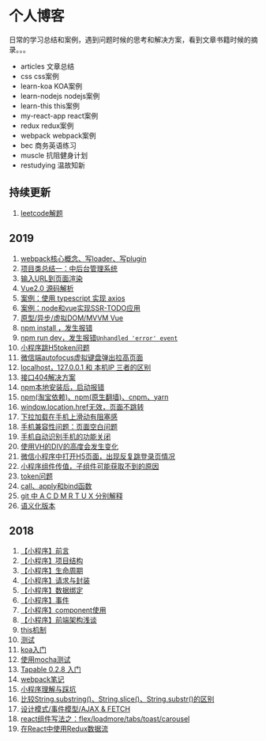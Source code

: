 # 个人博客

日常的学习总结和案例，遇到问题时候的思考和解决方案，看到文章书籍时候的摘录。。。

- articles 文章总结
- css css案例
- learn-koa KOA案例
- learn-nodejs nodejs案例
- learn-this this案例
- my-react-app react案例
- redux  redux案例
- webpack webpack案例
- bec 商务英语练习
- muscle 抗阻健身计划
- restudying 温故知新

## 持续更新
1. [leetcode解题](https://github.com/Adela2012/leetcode)

## 2019
1. [webpack核心概念、写loader、写plugin](https://github.com/Adela2012/blog/blob/master/webpack/README.md)
1. [项目类总结一：中后台管理系统](https://github.com/Adela2012/blog/blob/master/articles/%E9%A1%B9%E7%9B%AE%E6%80%BB%E7%BB%93%E4%B8%80%EF%BC%9A%E4%B8%AD%E5%90%8E%E5%8F%B0%E7%AE%A1%E7%90%86%E7%B3%BB%E7%BB%9F%E7%B1%BB.md)
1. [输入URL到页面渲染](https://www.cnblogs.com/lilicat/p/12019525.html)
1. [Vue2.0 源码解析](https://github.com/Adela2012/blog/tree/master/restudying/vue)
1. [案例：使用 typescript 实现 axios](https://github.com/Adela2012/ts-axios)
1. [案例：node和vue实现SSR-TODO应用](https://github.com/Adela2012/todo-ssr)
1. [原型/异步/虚拟DOM/MVVM Vue](https://github.com/Adela2012/blog/tree/master/restudying/js)
1. [npm install ，发生报错](https://github.com/Adela2012/blog/blob/master/articles/errorCorrection/npm%20install%20%E5%87%BA%E9%94%99.md)
1. [npm run dev，发生报错`Unhandled 'error' event`](https://github.com/Adela2012/blog/blob/master/articles/errorCorrection/npm%20run%20error.md)
1. [小程序跳H5token问题](https://github.com/Adela2012/blog/blob/master/articles/errorCorrection/%E5%B0%8F%E7%A8%8B%E5%BA%8F%E8%B7%B3H5token%E9%97%AE%E9%A2%98.md)
1. [微信端autofocus虚拟键盘弹出拉高页面](https://github.com/Adela2012/blog/blob/master/articles/errorCorrection/%E5%BE%AE%E4%BF%A1%E7%AB%AFautofocus%E8%99%9A%E6%8B%9F%E9%94%AE%E7%9B%98%E5%BC%B9%E5%87%BA%E6%8B%89%E9%AB%98%E9%A1%B5%E9%9D%A2.md)
1. [localhost，127.0.0.1 和 本机IP 三者的区别](https://github.com/Adela2012/blog/blob/master/articles/errorCorrection/localhost%EF%BC%8C127.0.0.1%20%E5%92%8C%20%E6%9C%AC%E6%9C%BAIP%20%E4%B8%89%E8%80%85%E7%9A%84%E5%8C%BA%E5%88%AB.md)
1. [接口404解决方案](https://github.com/Adela2012/blog/blob/master/articles/errorCorrection/%E6%8E%A5%E5%8F%A3404%E8%A7%A3%E5%86%B3%E6%96%B9%E6%A1%88.md)
1. [npm本地安装后，启动报错](https://github.com/Adela2012/blog/blob/master/articles/errorCorrection/npm%E6%9C%AC%E5%9C%B0%E5%AE%89%E8%A3%85%E5%90%8E%EF%BC%8C%E5%90%AF%E5%8A%A8%E6%8A%A5%E9%94%99.md)
1. [npm(淘宝依赖)、npm(原生翻墙)、cnpm、yarn](https://github.com/Adela2012/blog/blob/master/articles/errorCorrection/npm(%E6%B7%98%E5%AE%9D%E4%BE%9D%E8%B5%96)%E3%80%81npm(%E5%8E%9F%E7%94%9F%E7%BF%BB%E5%A2%99)%E3%80%81cnpm%E3%80%81yarn.md)
1. [window.location.href无效，页面不跳转](https://github.com/Adela2012/blog/blob/master/articles/errorCorrection/window.location.href%E6%97%A0%E6%95%88%EF%BC%8C%E9%A1%B5%E9%9D%A2%E4%B8%8D%E8%B7%B3%E8%BD%AC.md)
1. [下拉加载在手机上滑动有阻塞感](https://github.com/Adela2012/blog/blob/master/articles/errorCorrection/%E4%B8%8B%E6%8B%89%E5%8A%A0%E8%BD%BD%E9%98%BB%E5%A1%9E%E6%84%9F.md)
1. [手机兼容性问题：页面空白问题](https://github.com/Adela2012/blog/blob/master/articles/errorCorrection/%E6%89%8B%E6%9C%BA%E5%85%BC%E5%AE%B9%E6%80%A7%E9%97%AE%E9%A2%98%EF%BC%9A%E9%A1%B5%E9%9D%A2%E7%A9%BA%E7%99%BD%E9%97%AE%E9%A2%98.md)
1. [手机自动识别手机的功能关闭](https://github.com/Adela2012/blog/blob/master/articles/errorCorrection/%E6%89%8B%E6%9C%BA%E8%87%AA%E5%8A%A8%E8%AF%86%E5%88%AB%E6%89%8B%E6%9C%BA%E7%9A%84%E5%8A%9F%E8%83%BD%E5%85%B3%E9%97%AD.md)
1. [使用VH的DIV的高度会发生变化](https://github.com/Adela2012/blog/blob/master/articles/errorCorrection/%E4%BD%BF%E7%94%A8VH%E7%9A%84DIV%E7%9A%84%E9%AB%98%E5%BA%A6%E5%8F%98%E5%8C%96.md)
1. [微信小程序中打开H5页面，出现反复跳登录页情况](https://github.com/Adela2012/blog/blob/master/articles/errorCorrection/%E5%BE%AE%E4%BF%A1%E5%B0%8F%E7%A8%8B%E5%BA%8F%E4%B8%AD%E6%89%93%E5%BC%80H5%E9%A1%B5%E9%9D%A2%EF%BC%8C%E5%87%BA%E7%8E%B0%E5%8F%8D%E5%A4%8D%E8%B7%B3%E7%99%BB%E5%BD%95%E9%A1%B5%E6%83%85%E5%86%B5.md)
1. [小程序组件传值，子组件可能获取不到的原因](https://github.com/Adela2012/blog/blob/master/articles/errorCorrection/%E5%B0%8F%E7%A8%8B%E5%BA%8F%E7%BB%84%E4%BB%B6%E4%BC%A0%E5%80%BC.md)
1. [token问题](https://github.com/Adela2012/blog/blob/master/articles/errorCorrection/token%E9%97%AE%E9%A2%98.md)
1. [call、apply和bind函数](https://github.com/Adela2012/blog/blob/master/articles/errorCorrection/call%E3%80%81apply%E5%92%8Cbind%E5%87%BD%E6%95%B0.md)
1. [git 中 A C D M R T U X 分别解释](https://github.com/Adela2012/blog/blob/master/articles/errorCorrection/git%20%E4%B8%AD%20A%20C%20D%20M%20R%20T%20U%20X%20%E5%88%86%E5%88%AB%E8%A7%A3%E9%87%8A.md)
1. [语义化版本](https://github.com/Adela2012/blog/blob/master/articles/errorCorrection/%E8%AF%AD%E4%B9%89%E5%8C%96%E7%89%88%E6%9C%AC.md)


## 2018
1. [【小程序】前言](https://github.com/Adela2012/gitbook/blob/master/README.md)
1. [【小程序】项目结构](https://github.com/Adela2012/gitbook/blob/master/docs/project-structure/01.md)
1. [【小程序】生命周期](https://github.com/Adela2012/gitbook/blob/master/docs/lifecycle/01.md)
1. [【小程序】请求与封装](https://github.com/Adela2012/gitbook/blob/master/docs/http-promise/01.md)
1. [【小程序】数据绑定](https://github.com/Adela2012/gitbook/blob/master/docs/data-bind/01.md)
1. [【小程序】事件](https://github.com/Adela2012/gitbook/blob/master/docs/event/01.md)
1. [【小程序】component使用](https://github.com/Adela2012/gitbook/blob/master/docs/component/01.md)
1. [【小程序】前端架构浅谈](https://www.cnblogs.com/lilicat/p/10956728.html)
1. [this机制](https://github.com/Adela2012/blog/blob/master/articles/18-11-11.md)
1. [测试](https://github.com/Adela2012/blog/blob/master/articles/18-11-4.md)
1. [koa入门](https://github.com/Adela2012/blog/blob/master/articles/koa%E5%85%A5%E9%97%A8.md)
1. [使用mocha测试](https://github.com/Adela2012/blog/blob/master/articles/mocha%E6%B5%8B%E8%AF%95%E5%AD%A6%E4%B9%A0.md)
1. [Tapable 0.2.8 入门](https://github.com/Adela2012/blog/blob/master/articles/tapable0.2%E5%85%A5%E9%97%A8.md)
1. [webpack笔记](https://github.com/Adela2012/blog/blob/master/articles/webpack%E7%AC%94%E8%AE%B0.md)
1. [小程序理解与踩坑](https://github.com/Adela2012/blog/blob/master/articles/%E5%B0%8F%E7%A8%8B%E5%BA%8F%E8%B8%A9%E5%9D%91.md)
1. [比较String.substring()、String.slice()、String.substr()的区别](https://github.com/Adela2012/blog/blob/master/articles/%E6%AF%94%E8%BE%83String.substring()%E3%80%81String.slice()%E3%80%81String.substr()%E7%9A%84%E5%8C%BA%E5%88%AB.md)
1. [设计模式/事件模型/AJAX & FETCH](https://github.com/Adela2012/blog/blob/master/articles/%E8%AE%BE%E8%AE%A1%E6%A8%A1%E5%BC%8F.md)
1. [react组件写法之：flex/loadmore/tabs/toast/carousel](https://github.com/Adela2012/blog/tree/master/my-react-app/src/components)
1. [在React中使用Redux数据流](https://github.com/Adela2012/blog/tree/master/redux)
